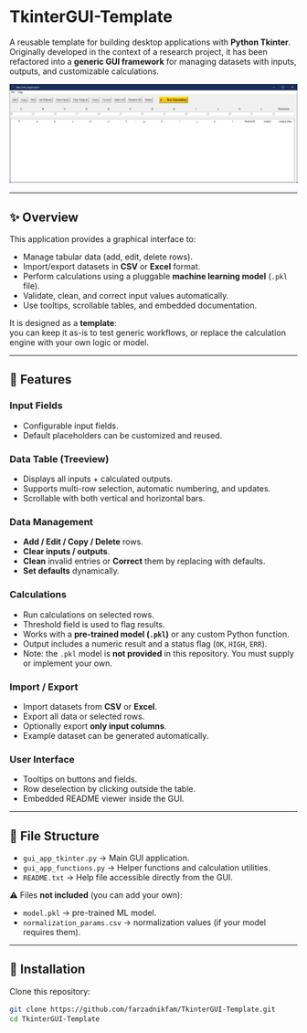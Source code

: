 # TkinterGUI-Template

A reusable template for building desktop applications with **Python Tkinter**.  
Originally developed in the context of a research project, it has been refactored into a **generic GUI framework** for managing datasets with inputs, outputs, and customizable calculations.

<p align="center">
  <img src="docs/gui_app_screen.png" alt="GUI Screenshot" width="600"/>
</p>

---

## ✨ Overview

This application provides a graphical interface to:
- Manage tabular data (add, edit, delete rows).
- Import/export datasets in **CSV** or **Excel** format.
- Perform calculations using a pluggable **machine learning model** (`.pkl` file).
- Validate, clean, and correct input values automatically.
- Use tooltips, scrollable tables, and embedded documentation.

It is designed as a **template**:  
you can keep it as-is to test generic workflows, or replace the calculation engine with your own logic or model.

---

## 🚀 Features

### Input Fields
- Configurable input fields.  
- Default placeholders can be customized and reused.  

### Data Table (Treeview)
- Displays all inputs + calculated outputs.  
- Supports multi-row selection, automatic numbering, and updates.  
- Scrollable with both vertical and horizontal bars.

### Data Management
- **Add / Edit / Copy / Delete** rows.  
- **Clear inputs / outputs**.  
- **Clean** invalid entries or **Correct** them by replacing with defaults.  
- **Set defaults** dynamically.

### Calculations
- Run calculations on selected rows.
- Threshold field is used to flag results.
- Works with a **pre-trained model (`.pkl`)** or any custom Python function.  
- Output includes a numeric result and a status flag (`OK`, `HIGH`, `ERR`).  
- Note: the `.pkl` model is **not provided** in this repository. You must supply or implement your own.

### Import / Export
- Import datasets from **CSV** or **Excel**.  
- Export all data or selected rows.  
- Optionally export **only input columns**.  
- Example dataset can be generated automatically.

### User Interface
- Tooltips on buttons and fields.  
- Row deselection by clicking outside the table.  
- Embedded README viewer inside the GUI.

---

## 📂 File Structure

- `gui_app_tkinter.py` → Main GUI application.  
- `gui_app_functions.py` → Helper functions and calculation utilities.  
- `README.txt` → Help file accessible directly from the GUI.  

⚠️ Files **not included** (you can add your own):  
- `model.pkl` → pre-trained ML model.  
- `normalization_params.csv` → normalization values (if your model requires them).  

---

## 🔧 Installation

Clone this repository:

```bash
git clone https://github.com/farzadnikfam/TkinterGUI-Template.git
cd TkinterGUI-Template
